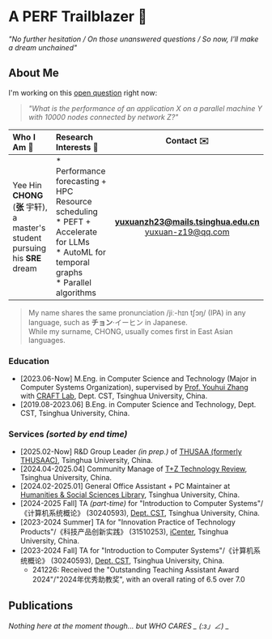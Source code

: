 # A PERF Trailblazer 🌠

_"No further hesitation / On those unanswered questions / So now, I'll make a dream unchained"_ 

## About Me

I'm working on this [open question](https://doi.org/10.1145/1693453.1693493) right now:

> _"What is the performance of an application X on a parallel machine Y with 10000 nodes connected by network Z?"_

|Who I Am :beginner:|Research Interests :microscope:|Contact :envelope:|
|:-|:-|:-:|
|Yee Hin **CHONG** (**张** 宇轩), a master's student pursuing his **SRE** dream | * Performance forecasting + HPC Resource scheduling </br> * PEFT + Accelerate for LLMs </br> * AutoML for temporal graphs </br> * Parallel algorithms| **[yuxuanzh23@mails.tsinghua.edu.cn](mailto:yuxuanzh23@mails.tsinghua.edu.cn)** </br> [yuxuan-z19@qq.com](mailto:yuxuan-z19@qq.com) |

> My name shares the same pronunciation /jiː-hɪn tʃɔŋ/ (IPA) in any language, such as **チョン**·イーヒン in Japanese.  
> While my surname, CHONG, usually comes first in East Asian languages. 

### Education

- [2023.06-Now] M.Eng. in Computer Science and Technology (Major in Computer Systems Organization), supervised by [Prof. Youhui Zhang](https://scholar.google.com/citations?hl=zh-CN&user=ZlYjCsAAAAAJ) with [CRAFT Lab](https://craft.cs.tsinghua.edu.cn/), Dept. CST, Tsinghua University, China.
- [2019.08-2023.06] B.Eng. in Computer Science and Technology, Dept. CST, Tsinghua University, China.

### Services _(sorted by end time)_

- [2025.02-Now] R&D Group Leader _(in prep.)_ of [THUSAA (formerly THUSAAC)](https://thusaac.com/), Tsinghua University, China.
- [2024.04-2025.04] Community Manage of [T+Z Technology Review](https://tanzhen.tsinghua.edu.cn/), Tsinghua University, China.
- [2024.02-2025.01] General Office Assistant + PC Maintainer at [Humanities & Social Sciences Library](https://lib.tsinghua.edu.cn/hs/), Tsinghua University, China.
- [2024-2025 Fall] TA _(part-time)_ for "Introduction to Computer Systems"/《计算机系统概论》 (30240593), [Dept. CST](https://www.cs.tsinghua.edu.cn/), Tsinghua University, China.
- [2023-2024 Summer] TA for "Innovation Practice of Technology Products"/《科技产品创新实践》 (31510253), [iCenter](https://www.icenter.tsinghua.edu.cn/), Tsinghua University, China.
- [2023-2024 Fall] TA for "Introduction to Computer Systems"/《计算机系统概论》 (30240593), [Dept. CST](https://www.cs.tsinghua.edu.cn/), Tsinghua University, China.
  - 241226: Received the "Outstanding Teaching Assistant Award 2024"/"2024年优秀助教奖", with an overall rating of 6.5 over 7.0

## Publications

*Nothing here at the moment though... but WHO CARES _ (:з」∠) _*
